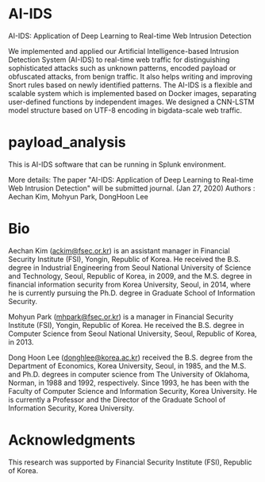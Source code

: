 # AI-IDS
AI-IDS: Application of Deep Learning to Real-time Web Intrusion Detection

We implemented and applied our Artificial Intelligence-based Intrusion Detection System (AI-IDS) to real-time web traffic for distinguishing sophisticated attacks such as unknown patterns, encoded payload or obfuscated attacks, from benign traffic. It also helps writing and improving Snort rules based on newly identified patterns. The AI-IDS is a flexible and scalable system which is implemented based on Docker images, separating user-defined functions by independent images. We designed a CNN-LSTM model structure based on UTF-8 encoding in bigdata-scale web traffic.

# payload_analysis
This is AI-IDS software that can be running in Splunk environment.

More details:
 The paper "AI-IDS: Application of Deep Learning to Real-time Web Intrusion Detection" will be submitted journal. (Jan 27, 2020)
 Authors : Aechan Kim, Mohyun Park, DongHoon Lee 


# Bio
Aechan Kim (ackim@fsec.or.kr) is an assistant manager in Financial Security Institute (FSI), Yongin, Republic of Korea. He received the B.S. degree in Industrial Engineering from Seoul National University of Science and Technology, Seoul, Republic of Korea, in 2009, and the M.S. degree in financial information security from Korea University, Seoul, in 2014, where he is currently pursuing the Ph.D. degree in Graduate School of Information Security. 

Mohyun Park (mhpark@fsec.or.kr) is a manager in Financial Security Institute (FSI), Yongin, Republic of Korea. He received the B.S. degree in Computer Science from Seoul National University, Seoul, Republic of Korea, in 2013. 

Dong Hoon Lee (donghlee@korea.ac.kr) received the B.S. degree from the Department of Economics, Korea University, Seoul, in 1985, and the M.S. and Ph.D. degrees in computer science from The University of Oklahoma, Norman, in 1988 and 1992, respectively. Since 1993, he has been with the Faculty of Computer Science and Information Security, Korea University. He is currently a Professor and the Director of the Graduate School of Information Security, Korea University.

# Acknowledgments
This research was supported by Financial Security Institute (FSI), Republic of Korea.

